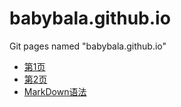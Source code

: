 # babybala.github.io
Git pages named "babybala.github.io"

* [第1页](https://babybala.github.io/第一个新建)
* [第2页](https://babybala.github.io/这是一个文件)
* [MarkDown语法](https://babybala.github.io/语法)


